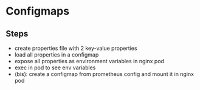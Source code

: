 # Configmaps

## Steps

- create properties file with 2 key-value properties
- load all properties in a configmap
- expose all properties as environment variables in nginx pod
- exec in pod to see env variables
- (bis): create a configmap from prometheus config and mount it in nginx pod

